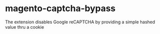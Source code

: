 # magento-captcha-bypass
The extension disables Google reCAPTCHA by providing a simple hashed value thru a cookie
